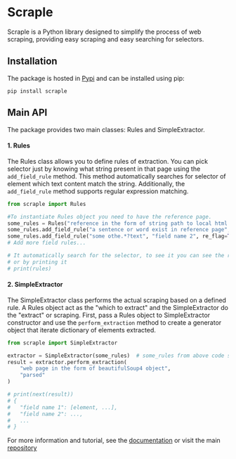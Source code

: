 # Scraple

Scraple is a Python library designed to simplify the process of web scraping, 
providing easy scraping and easy searching for selectors.

## Installation
The package is hosted in [Pypi](https://pypi.org/project/scraple/) and can be 
installed using pip:

```shell
pip install scraple
```

## Main API
The package provides two main classes: Rules and SimpleExtractor.

#### 1. Rules
The Rules class allows you to define rules of extraction. 
You can pick selector just by knowing what string present in that page using the `add_field_rule` method. 
This method automatically searches for selector of element which text content match the string. 
Additionally, the `add_field_rule` method supports regular expression matching.

```python
from scraple import Rules

#To instantiate Rules object you need to have the reference page.
some_rules = Rules("reference in the form of string path to local html file", "local")
some_rules.add_field_rule("a sentence or word exist in reference page", "field name 1")
some_rules.add_field_rule("some othe.*?text", "field name 2", re_flag=True)
# Add more field rules...

# It automatically search for the selector, to see it you can see the rule in console
# or by printing it
# print(rules)
```

#### 2. SimpleExtractor
The SimpleExtractor class performs the actual scraping based on a defined rule.
A Rules object act as the "which to extract" and the SimpleExtractor do the "extract" or 
scraping. First, pass a Rules object
to SimpleExtractor constructor and use the 
`perform_extraction` method to create a generator object that iterate dictionary of
elements extracted.

```python
from scraple import SimpleExtractor

extractor = SimpleExtractor(some_rules)  # some_rules from above code snippet
result = extractor.perform_extraction(
    "web page in the form of beautifulSoup4 object",
    "parsed"
)

# print(next(result))
# {
#   "field name 1": [element, ...],
#   "field name 2": ...,
#   ...
# }
```
For more information and tutorial, see the [documentation](https://github.com/max-efort/scraple/doc) or 
visit the main [repository](https://github.com/max-efort/scraple)
